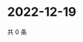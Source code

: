 # 2022-12-19

共 0 条

<!-- BEGIN WEIBO -->
<!-- 最后更新时间 Mon Dec 19 2022 11:14:25 GMT+0800 (China Standard Time) -->

<!-- END WEIBO -->
